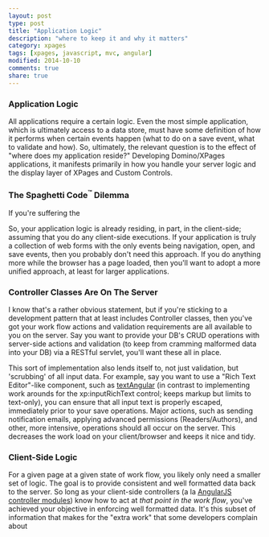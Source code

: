 ```yaml
---
layout: post
type: post
title: "Application Logic"
description: "where to keep it and why it matters"
category: xpages
tags: [xpages, javascript, mvc, angular]
modified: 2014-10-10
comments: true
share: true
---
```


### Application Logic
All applications require a certain logic. Even the most simple application, which is ultimately access to a data store, must have some definition of how it performs when certain events happen (what to do on a save event, what to validate and how). So, ultimately, the relevant question is to the effect of "where does my application reside?" Developing Domino/XPages applications, it manifests primarily in how you handle your server logic and the display layer of XPages and Custom Controls.

### The Spaghetti Code<sup>&#8482;</sup> Dilemma
If you're suffering the 

So, your application logic is already residing, in part, in the client-side; assuming that you do any client-side executions. If your application is truly a collection of web forms with the only events being navigation, open, and save events, then you probably don't need this approach. If you do anything more while the browser has a page loaded, then you'll want to adopt a more unified approach, at least for larger applications.

### Controller Classes Are On The Server
I know that's a rather obvious statement, but if you're sticking to a development pattern that at least includes Controller classes, then you've got your work flow actions and validation requirements are all available to you on the server. Say you want to provide your DB's CRUD operations with server-side actions and validation (to keep from cramming malformed data into your DB) via a RESTful servlet, you'll want these all in place.

This sort of implementation also lends itself to, not just validation, but 'scrubbing' of all input data. For example, say you want to use a "Rich Text Editor"-like component, such as <a href="https://github.com/fraywing/textAngular/">textAngular</a> (in contrast to implementing work arounds for the xp:inputRichText control; keeps markup but limits to text-only), you can ensure that all input text is properly escaped, immediately prior to your save operations. Major actions, such as sending notification emails, applying advanced permissions (Readers/Authors), and other, more intensive, operations should all occur on the server. This decreases the work load on your client/browser and keeps it nice and tidy.

### Client-Side Logic
For a given page at a given state of work flow,  you likely only need a smaller set of logic. The goal is to provide consistent and well formatted data back to the server. So long as your client-side controllers (a la <a href="//docs.angularjs.org/api/ng/directive/ngController">AngularJS controller modules</a>) know how to act at _that point in the work flow_, you've achieved your objective in enforcing well formatted data. It's this subset of information that makes for the "extra work" that some developers complain about 